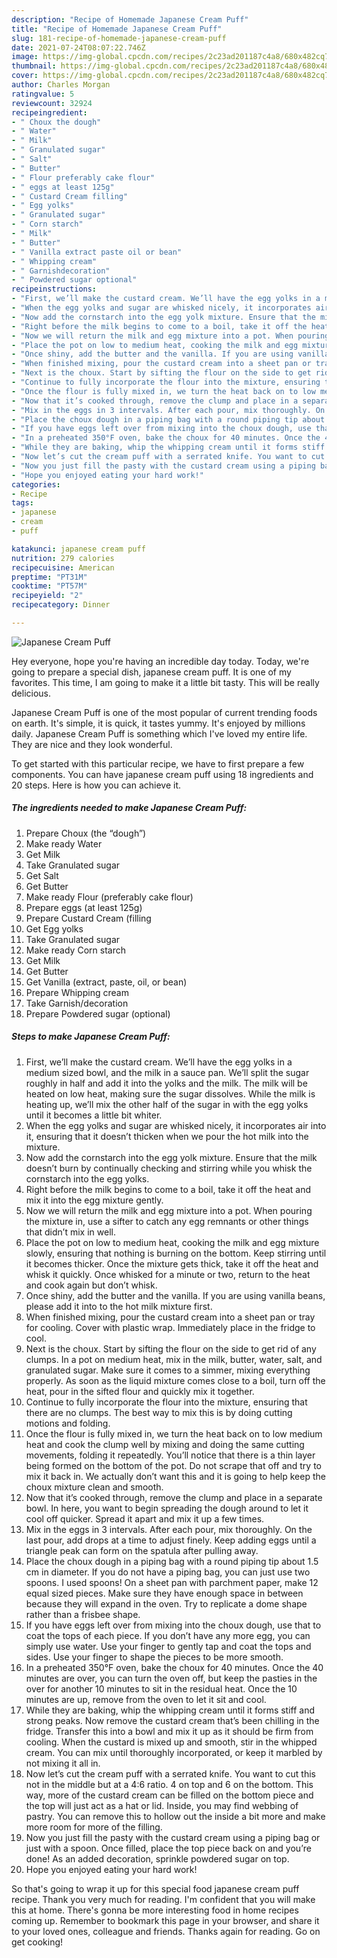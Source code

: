 ```yaml
---
description: "Recipe of Homemade Japanese Cream Puff"
title: "Recipe of Homemade Japanese Cream Puff"
slug: 181-recipe-of-homemade-japanese-cream-puff
date: 2021-07-24T08:07:22.746Z
image: https://img-global.cpcdn.com/recipes/2c23ad201187c4a8/680x482cq70/japanese-cream-puff-recipe-main-photo.jpg
thumbnail: https://img-global.cpcdn.com/recipes/2c23ad201187c4a8/680x482cq70/japanese-cream-puff-recipe-main-photo.jpg
cover: https://img-global.cpcdn.com/recipes/2c23ad201187c4a8/680x482cq70/japanese-cream-puff-recipe-main-photo.jpg
author: Charles Morgan
ratingvalue: 5
reviewcount: 32924
recipeingredient:
- " Choux the dough"
- " Water"
- " Milk"
- " Granulated sugar"
- " Salt"
- " Butter"
- " Flour preferably cake flour"
- " eggs at least 125g"
- " Custard Cream filling"
- " Egg yolks"
- " Granulated sugar"
- " Corn starch"
- " Milk"
- " Butter"
- " Vanilla extract paste oil or bean"
- " Whipping cream"
- " Garnishdecoration"
- " Powdered sugar optional"
recipeinstructions:
- "First, we’ll make the custard cream. We’ll have the egg yolks in a medium sized bowl, and the milk in a sauce pan. We’ll split the sugar roughly in half and add it into the yolks and the milk. The milk will be heated on low heat, making sure the sugar dissolves. While the milk is heating up, we’ll mix the other half of the sugar in with the egg yolks until it becomes a little bit whiter."
- "When the egg yolks and sugar are whisked nicely, it incorporates air into it, ensuring that it doesn’t thicken when we pour the hot milk into the mixture."
- "Now add the cornstarch into the egg yolk mixture. Ensure that the milk doesn’t burn by continually checking and stirring while you whisk the cornstarch into the egg yolks."
- "Right before the milk begins to come to a boil, take it off the heat and mix it into the egg mixture gently."
- "Now we will return the milk and egg mixture into a pot. When pouring the mixture in, use a sifter to catch any egg remnants or other things that didn’t mix in well."
- "Place the pot on low to medium heat, cooking the milk and egg mixture slowly, ensuring that nothing is burning on the bottom. Keep stirring until it becomes thicker. Once the mixture gets thick, take it off the heat and whisk it quickly. Once whisked for a minute or two, return to the heat and cook again but don’t whisk."
- "Once shiny, add the butter and the vanilla. If you are using vanilla beans, please add it into to the hot milk mixture first."
- "When finished mixing, pour the custard cream into a sheet pan or tray for cooling. Cover with plastic wrap. Immediately place in the fridge to cool."
- "Next is the choux. Start by sifting the flour on the side to get rid of any clumps. In a pot on medium heat, mix in the milk, butter, water, salt, and granulated sugar. Make sure it comes to a simmer, mixing everything properly. As soon as the liquid mixture comes close to a boil, turn off the heat, pour in the sifted flour and quickly mix it together."
- "Continue to fully incorporate the flour into the mixture, ensuring that there are no clumps. The best way to mix this is by doing cutting motions and folding."
- "Once the flour is fully mixed in, we turn the heat back on to low medium heat and cook the clump well by mixing and doing the same cutting movements, folding it repeatedly. You’ll notice that there is a thin layer being formed on the bottom of the pot. Do not scrape that off and try to mix it back in. We actually don’t want this and it is going to help keep the choux mixture clean and smooth."
- "Now that it’s cooked through, remove the clump and place in a separate bowl. In here, you want to begin spreading the dough around to let it cool off quicker. Spread it apart and mix it up a few times."
- "Mix in the eggs in 3 intervals. After each pour, mix thoroughly. On the last pour, add drops at a time to adjust finely. Keep adding eggs until a triangle peak can form on the spatula after pulling away."
- "Place the choux dough in a piping bag with a round piping tip about 1.5 cm in diameter. If you do not have a piping bag, you can just use two spoons. I used spoons! On a sheet pan with parchment paper, make 12 equal sized pieces. Make sure they have enough space in between because they will expand in the oven. Try to replicate a dome shape rather than a frisbee shape."
- "If you have eggs left over from mixing into the choux dough, use that to coat the tops of each piece. If you don’t have any more egg, you can simply use water. Use your finger to gently tap and coat the tops and sides. Use your finger to shape the pieces to be more smooth."
- "In a preheated 350°F oven, bake the choux for 40 minutes. Once the 40 minutes are over, you can turn the oven off, but keep the pasties in the over for another 10 minutes to sit in the residual heat. Once the 10 minutes are up, remove from the oven to let it sit and cool."
- "While they are baking, whip the whipping cream until it forms stiff and strong peaks. Now remove the custard cream that’s been chilling in the fridge. Transfer this into a bowl and mix it up as it should be firm from cooling. When the custard is mixed up and smooth, stir in the whipped cream. You can mix until thoroughly incorporated, or keep it marbled by not mixing it all in."
- "Now let’s cut the cream puff with a serrated knife. You want to cut this not in the middle but at a 4:6 ratio. 4 on top and 6 on the bottom. This way, more of the custard cream can be filled on the bottom piece and the top will just act as a hat or lid. Inside, you may find webbing of pastry. You can remove this to hollow out the inside a bit more and make more room for more of the filling."
- "Now you just fill the pasty with the custard cream using a piping bag or just with a spoon. Once filled, place the top piece back on and you’re done! As an added decoration, sprinkle powdered sugar on top."
- "Hope you enjoyed eating your hard work!"
categories:
- Recipe
tags:
- japanese
- cream
- puff

katakunci: japanese cream puff 
nutrition: 279 calories
recipecuisine: American
preptime: "PT31M"
cooktime: "PT57M"
recipeyield: "2"
recipecategory: Dinner

---
```



![Japanese Cream Puff](https://img-global.cpcdn.com/recipes/2c23ad201187c4a8/680x482cq70/japanese-cream-puff-recipe-main-photo.jpg)

Hey everyone, hope you're having an incredible day today. Today, we're going to prepare a special dish, japanese cream puff. It is one of my favorites. This time, I am going to make it a little bit tasty. This will be really delicious.

Japanese Cream Puff is one of the most popular of current trending foods on earth. It's simple, it is quick, it tastes yummy. It's enjoyed by millions daily. Japanese Cream Puff is something which I've loved my entire life. They are nice and they look wonderful.




To get started with this particular recipe, we have to first prepare a few components. You can have japanese cream puff using 18 ingredients and 20 steps. Here is how you can achieve it.

<!--inarticleads1-->

##### The ingredients needed to make Japanese Cream Puff:

1. Prepare  Choux (the “dough”)
1. Make ready  Water
1. Get  Milk
1. Take  Granulated sugar
1. Get  Salt
1. Get  Butter
1. Make ready  Flour (preferably cake flour)
1. Prepare  eggs (at least 125g)
1. Prepare  Custard Cream (filling
1. Get  Egg yolks
1. Take  Granulated sugar
1. Make ready  Corn starch
1. Get  Milk
1. Get  Butter
1. Get  Vanilla (extract, paste, oil, or bean)
1. Prepare  Whipping cream
1. Take  Garnish/decoration
1. Prepare  Powdered sugar (optional)




<!--inarticleads2-->

##### Steps to make Japanese Cream Puff:

1. First, we’ll make the custard cream. We’ll have the egg yolks in a medium sized bowl, and the milk in a sauce pan. We’ll split the sugar roughly in half and add it into the yolks and the milk. The milk will be heated on low heat, making sure the sugar dissolves. While the milk is heating up, we’ll mix the other half of the sugar in with the egg yolks until it becomes a little bit whiter.
1. When the egg yolks and sugar are whisked nicely, it incorporates air into it, ensuring that it doesn’t thicken when we pour the hot milk into the mixture.
1. Now add the cornstarch into the egg yolk mixture. Ensure that the milk doesn’t burn by continually checking and stirring while you whisk the cornstarch into the egg yolks.
1. Right before the milk begins to come to a boil, take it off the heat and mix it into the egg mixture gently.
1. Now we will return the milk and egg mixture into a pot. When pouring the mixture in, use a sifter to catch any egg remnants or other things that didn’t mix in well.
1. Place the pot on low to medium heat, cooking the milk and egg mixture slowly, ensuring that nothing is burning on the bottom. Keep stirring until it becomes thicker. Once the mixture gets thick, take it off the heat and whisk it quickly. Once whisked for a minute or two, return to the heat and cook again but don’t whisk.
1. Once shiny, add the butter and the vanilla. If you are using vanilla beans, please add it into to the hot milk mixture first.
1. When finished mixing, pour the custard cream into a sheet pan or tray for cooling. Cover with plastic wrap. Immediately place in the fridge to cool.
1. Next is the choux. Start by sifting the flour on the side to get rid of any clumps. In a pot on medium heat, mix in the milk, butter, water, salt, and granulated sugar. Make sure it comes to a simmer, mixing everything properly. As soon as the liquid mixture comes close to a boil, turn off the heat, pour in the sifted flour and quickly mix it together.
1. Continue to fully incorporate the flour into the mixture, ensuring that there are no clumps. The best way to mix this is by doing cutting motions and folding.
1. Once the flour is fully mixed in, we turn the heat back on to low medium heat and cook the clump well by mixing and doing the same cutting movements, folding it repeatedly. You’ll notice that there is a thin layer being formed on the bottom of the pot. Do not scrape that off and try to mix it back in. We actually don’t want this and it is going to help keep the choux mixture clean and smooth.
1. Now that it’s cooked through, remove the clump and place in a separate bowl. In here, you want to begin spreading the dough around to let it cool off quicker. Spread it apart and mix it up a few times.
1. Mix in the eggs in 3 intervals. After each pour, mix thoroughly. On the last pour, add drops at a time to adjust finely. Keep adding eggs until a triangle peak can form on the spatula after pulling away.
1. Place the choux dough in a piping bag with a round piping tip about 1.5 cm in diameter. If you do not have a piping bag, you can just use two spoons. I used spoons! On a sheet pan with parchment paper, make 12 equal sized pieces. Make sure they have enough space in between because they will expand in the oven. Try to replicate a dome shape rather than a frisbee shape.
1. If you have eggs left over from mixing into the choux dough, use that to coat the tops of each piece. If you don’t have any more egg, you can simply use water. Use your finger to gently tap and coat the tops and sides. Use your finger to shape the pieces to be more smooth.
1. In a preheated 350°F oven, bake the choux for 40 minutes. Once the 40 minutes are over, you can turn the oven off, but keep the pasties in the over for another 10 minutes to sit in the residual heat. Once the 10 minutes are up, remove from the oven to let it sit and cool.
1. While they are baking, whip the whipping cream until it forms stiff and strong peaks. Now remove the custard cream that’s been chilling in the fridge. Transfer this into a bowl and mix it up as it should be firm from cooling. When the custard is mixed up and smooth, stir in the whipped cream. You can mix until thoroughly incorporated, or keep it marbled by not mixing it all in.
1. Now let’s cut the cream puff with a serrated knife. You want to cut this not in the middle but at a 4:6 ratio. 4 on top and 6 on the bottom. This way, more of the custard cream can be filled on the bottom piece and the top will just act as a hat or lid. Inside, you may find webbing of pastry. You can remove this to hollow out the inside a bit more and make more room for more of the filling.
1. Now you just fill the pasty with the custard cream using a piping bag or just with a spoon. Once filled, place the top piece back on and you’re done! As an added decoration, sprinkle powdered sugar on top.
1. Hope you enjoyed eating your hard work!




So that's going to wrap it up for this special food japanese cream puff recipe. Thank you very much for reading. I'm confident that you will make this at home. There's gonna be more interesting food in home recipes coming up. Remember to bookmark this page in your browser, and share it to your loved ones, colleague and friends. Thanks again for reading. Go on get cooking!
